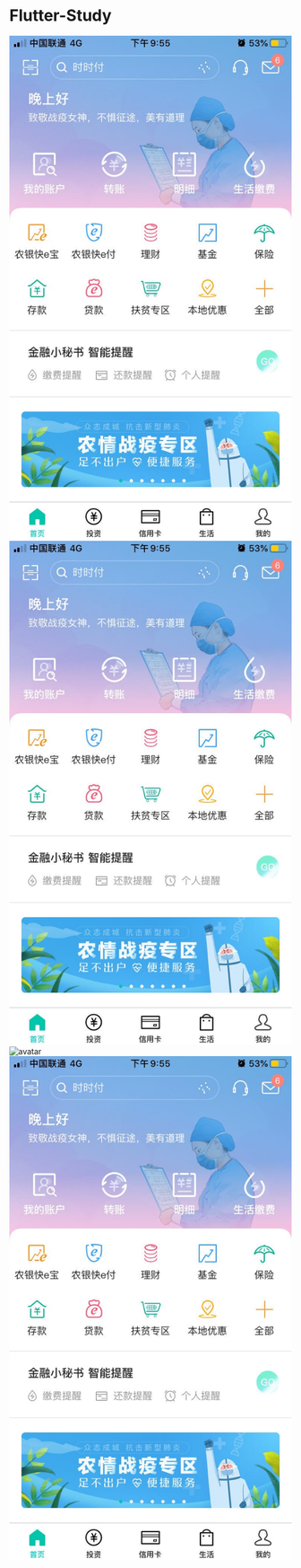 # Flutter-Study


![avatar](images/home.jpeg)
![avatar](/images/home.jpeg)
![avatar](..home.jpeg)
![avatar](./images/home.jpeg)

